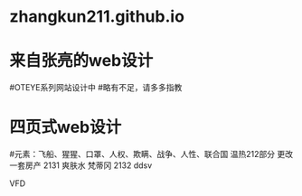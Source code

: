 # zhangkun211.github.io
# 来自张亮的web设计
#OTEYE系列网站设计中
#略有不足，请多多指教
# 四页式web设计

#元素：飞船、猩猩、口罩、人权、欺瞒、战争、人性、联合国
温热212部分
更改一套房产
2131
爽肤水
梵蒂冈
2132
ddsv 

VFD 
